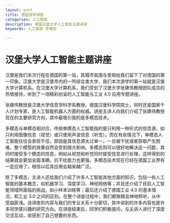 ```yaml
---
layout: post
title: 德国游学讲座
categories: 人工智能
description: 德国汉堡大学人工智能主题讲座
keywords: 人工智能 多模态

---
```


# 汉堡大学人工智能主题讲座

汉堡是我们本次行程在德国的第一站，其城市氛围与景观给我们留下了对德国的第一印象。汉堡大学是汉堡市内的一所综合类大学，我们本次游学的第一站就是汉堡大学计算机系。在汉堡大学计算机系，我们受到了汉堡大学张建伟教授团队成员的热情接待，听到了一场精彩纷呈的人工智能与工业 4.0 应用专题讲座。

张建伟教授是汉堡大学信息学科学系教授，德国汉堡科学院院士，同时还是国家千人计划专家，是人工智能机器人方面的权威。讲座主讲人向我们介绍了张建伟教授现在的主要研究方向，其中最吸引我的是多模态技术。

多模态与单模态相对应，传统单模态人工智能指的是只利用一种形式的信息源，如只利用图像信息（视觉）或只使用声波信息（听觉）。而在有些情况下，单模态人工智能往往会表现不佳，原因是其信息源太过单一，一旦被干扰或者获取产生困难，整个模型的效果自然会受到很大影响。多模态则可以很好地解决这一问题，其同时接受多个模态的信息，例如从视觉和听觉同时接受信息进行处理，这样得到的结果就会更加全面准确，抗干扰能力也更强。多模态技术现在已经在德国工业界有一定应用了，相信以后其应用会越来越广泛。

除了多模态，主讲人还给我们介绍了许多人工智能其他方面的知识，包括一些人工智能的基本概念，如机器学习、深度学习、神经网络等；并且还介绍了目前人工智能领域所面临的挑战，如小样本训练等；最后还介绍了德国工业 4.0 的基本情况，和工业 3.0 之间的区别。在整个讲座过程中，我们都聚精会神地聆听，从中受益匪浅。该讲座的内容与我们的专业关系十分密切，其中讲到的许多内容也是许多同学感兴趣的研究方向。在讲座结束后，同学们积极提问，与主讲人进行了深度交流互动，收获到了自己想要的东西。